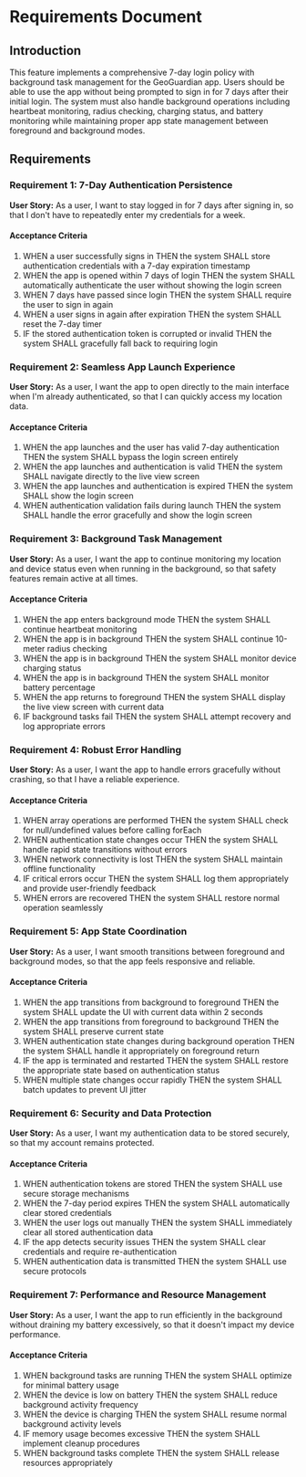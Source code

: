 # Requirements Document

## Introduction

This feature implements a comprehensive 7-day login policy with background task management for the GeoGuardian app. Users should be able to use the app without being prompted to sign in for 7 days after their initial login. The system must also handle background operations including heartbeat monitoring, radius checking, charging status, and battery monitoring while maintaining proper app state management between foreground and background modes.

## Requirements

### Requirement 1: 7-Day Authentication Persistence

**User Story:** As a user, I want to stay logged in for 7 days after signing in, so that I don't have to repeatedly enter my credentials for a week.

#### Acceptance Criteria

1. WHEN a user successfully signs in THEN the system SHALL store authentication credentials with a 7-day expiration timestamp
2. WHEN the app is opened within 7 days of login THEN the system SHALL automatically authenticate the user without showing the login screen
3. WHEN 7 days have passed since login THEN the system SHALL require the user to sign in again
4. WHEN a user signs in again after expiration THEN the system SHALL reset the 7-day timer
5. IF the stored authentication token is corrupted or invalid THEN the system SHALL gracefully fall back to requiring login

### Requirement 2: Seamless App Launch Experience

**User Story:** As a user, I want the app to open directly to the main interface when I'm already authenticated, so that I can quickly access my location data.

#### Acceptance Criteria

1. WHEN the app launches and the user has valid 7-day authentication THEN the system SHALL bypass the login screen entirely
2. WHEN the app launches and authentication is valid THEN the system SHALL navigate directly to the live view screen
3. WHEN the app launches and authentication is expired THEN the system SHALL show the login screen
4. WHEN authentication validation fails during launch THEN the system SHALL handle the error gracefully and show the login screen

### Requirement 3: Background Task Management

**User Story:** As a user, I want the app to continue monitoring my location and device status even when running in the background, so that safety features remain active at all times.

#### Acceptance Criteria

1. WHEN the app enters background mode THEN the system SHALL continue heartbeat monitoring
2. WHEN the app is in background THEN the system SHALL continue 10-meter radius checking
3. WHEN the app is in background THEN the system SHALL monitor device charging status
4. WHEN the app is in background THEN the system SHALL monitor battery percentage
5. WHEN the app returns to foreground THEN the system SHALL display the live view screen with current data
6. IF background tasks fail THEN the system SHALL attempt recovery and log appropriate errors

### Requirement 4: Robust Error Handling

**User Story:** As a user, I want the app to handle errors gracefully without crashing, so that I have a reliable experience.

#### Acceptance Criteria

1. WHEN array operations are performed THEN the system SHALL check for null/undefined values before calling forEach
2. WHEN authentication state changes occur THEN the system SHALL handle rapid state transitions without errors
3. WHEN network connectivity is lost THEN the system SHALL maintain offline functionality
4. IF critical errors occur THEN the system SHALL log them appropriately and provide user-friendly feedback
5. WHEN errors are recovered THEN the system SHALL restore normal operation seamlessly

### Requirement 5: App State Coordination

**User Story:** As a user, I want smooth transitions between foreground and background modes, so that the app feels responsive and reliable.

#### Acceptance Criteria

1. WHEN the app transitions from background to foreground THEN the system SHALL update the UI with current data within 2 seconds
2. WHEN the app transitions from foreground to background THEN the system SHALL preserve current state
3. WHEN authentication state changes during background operation THEN the system SHALL handle it appropriately on foreground return
4. IF the app is terminated and restarted THEN the system SHALL restore the appropriate state based on authentication status
5. WHEN multiple state changes occur rapidly THEN the system SHALL batch updates to prevent UI jitter

### Requirement 6: Security and Data Protection

**User Story:** As a user, I want my authentication data to be stored securely, so that my account remains protected.

#### Acceptance Criteria

1. WHEN authentication tokens are stored THEN the system SHALL use secure storage mechanisms
2. WHEN the 7-day period expires THEN the system SHALL automatically clear stored credentials
3. WHEN the user logs out manually THEN the system SHALL immediately clear all stored authentication data
4. IF the app detects security issues THEN the system SHALL clear credentials and require re-authentication
5. WHEN authentication data is transmitted THEN the system SHALL use secure protocols

### Requirement 7: Performance and Resource Management

**User Story:** As a user, I want the app to run efficiently in the background without draining my battery excessively, so that it doesn't impact my device performance.

#### Acceptance Criteria

1. WHEN background tasks are running THEN the system SHALL optimize for minimal battery usage
2. WHEN the device is low on battery THEN the system SHALL reduce background activity frequency
3. WHEN the device is charging THEN the system SHALL resume normal background activity levels
4. IF memory usage becomes excessive THEN the system SHALL implement cleanup procedures
5. WHEN background tasks complete THEN the system SHALL release resources appropriately